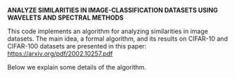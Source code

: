 **ANALYZE SIMILARITIES IN IMAGE-CLASSIFICATION DATASETS USING WAVELETS AND SPECTRAL METHODS**


This code implements an algorithm for analyzing similarities in image datasets. The main idea, a formal algorithm, and its results on CIFAR-10 and CIFAR-100 datasets are presented in this paper: https://arxiv.org/pdf/2002.10257.pdf

Below we explain some details of the algorithm.

